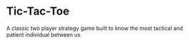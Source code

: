 # Tic-Tac-Toe
 A classic two player strategy game built to know the most tactical and patient individual between us
